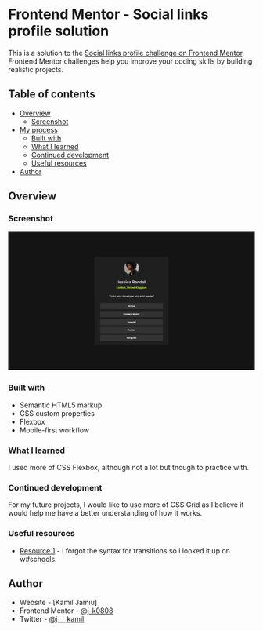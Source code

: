 # Frontend Mentor - Social links profile solution

This is a solution to the [Social links profile challenge on Frontend Mentor](https://www.frontendmentor.io/challenges/social-links-profile-UG32l9m6dQ). Frontend Mentor challenges help you improve your coding skills by building realistic projects. 

## Table of contents

- [Overview](#overview)
  - [Screenshot](#screenshot)
- [My process](#my-process)
  - [Built with](#built-with)
  - [What I learned](#what-i-learned)
  - [Continued development](#continued-development)
  - [Useful resources](#useful-resources)
- [Author](#author)

## Overview

### Screenshot

![](./images/Screenshot%20(69).png)


### Built with

- Semantic HTML5 markup
- CSS custom properties
- Flexbox
- Mobile-first workflow

### What I learned

I used more of CSS Flexbox, although not a lot but tnough to practice with.


### Continued development

For my future projects, I would like to use more of CSS Grid as I believe it would help me have a better understanding of how it works.


### Useful resources

- [Resource 1](https://www.w3schools.com) - i forgot the syntax for transitions so i looked it up on w#schools.



## Author

- Website - [Kamil Jamiu]
- Frontend Mentor - [@j-k0808](https://www.frontendmentor.io/profile/j-k0808)
- Twitter - [@j___kamil](https://www.twitter.com/j___kamil)
